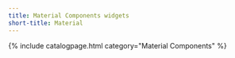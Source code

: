```yaml
---
title: Material Components widgets
short-title: Material
---
```

{% include catalogpage.html category="Material Components" %}
